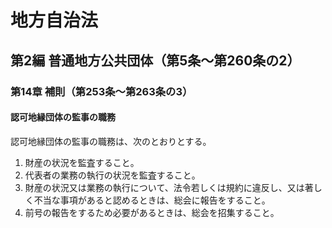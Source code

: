 # 地方自治法

## 第2編 普通地方公共団体（第5条～第260条の2）

### 第14章 補則（第253条～第263条の3）

#### 認可地縁団体の監事の職務
認可地縁団体の監事の職務は、次のとおりとする。
1. 財産の状況を監査すること。
1. 代表者の業務の執行の状況を監査すること。
1. 財産の状況又は業務の執行について、法令若しくは規約に違反し、又は著しく不当な事項があると認めるときは、総会に報告をすること。
1. 前号の報告をするため必要があるときは、総会を招集すること。

